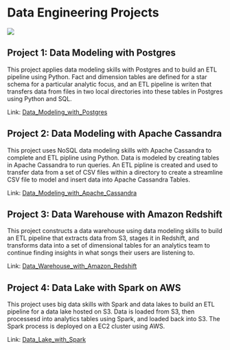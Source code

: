 # Data Engineering Projects

![](https://github.com/AyersAuthentic/udacity_data_engineering/blob/main/images/d_eng_img_1100x444.jpeg)

## Project 1: Data Modeling with Postgres
This project applies data modeling skills with Postgres and to build an ETL pipeline using Python. Fact and dimension tables are defined for a star schema for a particular analytic focus, and an ETL pipeline is writen that transfers data from files in two local directories into these tables in Postgres using Python and SQL.

Link: [Data_Modeling_with_Postgres](https://github.com/AyersAuthentic/udacity_data_engineering/tree/main/Data_Modeling_with_Postgres)

## Project 2: Data Modeling with Apache Cassandra
This project uses NoSQL data modeling skills with Apache Cassandra to complete and ETL pipline using Python. Data is modeled by creating tables in Apache Cassandra to run queries. An ETL pipline is created and used to transfer data from a set of CSV files within a directory to create a streamline CSV file to model and insert data into Apache Cassandra Tables. 

Link: [Data_Modeling_with_Apache_Cassandra](https://github.com/AyersAuthentic/udacity_data_engineering/blob/main/Data_Modeling_Apache_Cassandra/Project_1B_%20Project_Template.ipynb)

## Project 3: Data Warehouse with Amazon Redshift
This project constructs a data warehouse using data modeling skills to build an ETL pipeline that extracts data from S3, stages it in Redshift, and transforms data into a set of dimensional tables for an analytics team to continue finding insights in what songs their users are listening to.

Link: [Data_Warehouse_with_Amazon_Redshift](https://github.com/AyersAuthentic/udacity_data_engineering/tree/main/Data_Warehouse_with_AWS_Redshift)

## Project 4: Data Lake with Spark on AWS
This project uses big data skills with Spark and data lakes to build an ETL pipeline for a data lake hosted on S3. Data is loaded from S3, then processesd into analytics tables using Spark, and loaded back into S3. The Spark process is deployed on a EC2 cluster using AWS.

Link: [Data_Lake_with_Spark]()